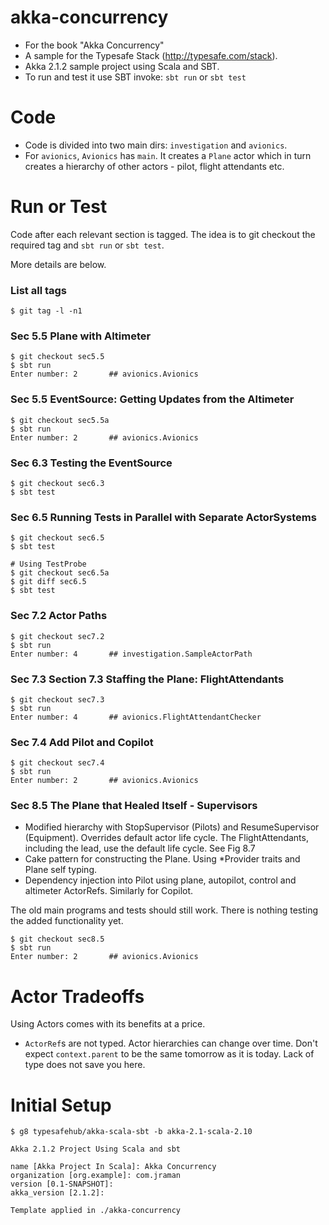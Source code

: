 akka-concurrency
================

 * For the book "Akka Concurrency"
 * A sample for the Typesafe Stack (http://typesafe.com/stack).
 * Akka 2.1.2 sample project using Scala and SBT.
 * To run and test it use SBT invoke: `sbt run` or `sbt test`


Code
====
 * Code is divided into two main dirs: `investigation` and `avionics`.
 * For `avionics`, `Avionics` has `main`.  It creates a `Plane` actor
   which in turn creates a hierarchy of other actors - pilot, flight attendants etc.



Run or Test
===========
Code after each relevant section is tagged.  The idea is to
git checkout the required tag and `sbt run` or `sbt test`.

More details are below.

### List all tags
```
$ git tag -l -n1
```


### Sec 5.5 Plane with Altimeter
```
$ git checkout sec5.5
$ sbt run
Enter number: 2       ## avionics.Avionics
```


### Sec 5.5 EventSource: Getting Updates from the Altimeter
```
$ git checkout sec5.5a
$ sbt run
Enter number: 2       ## avionics.Avionics
```


### Sec 6.3 Testing the EventSource
```
$ git checkout sec6.3
$ sbt test
```

### Sec 6.5 Running Tests in Parallel with Separate ActorSystems
```
$ git checkout sec6.5
$ sbt test

# Using TestProbe
$ git checkout sec6.5a
$ git diff sec6.5
$ sbt test
```


### Sec 7.2 Actor Paths
```
$ git checkout sec7.2
$ sbt run
Enter number: 4       ## investigation.SampleActorPath
```


### Sec 7.3 Section 7.3 Staffing the Plane: FlightAttendants
```
$ git checkout sec7.3
$ sbt run
Enter number: 4       ## avionics.FlightAttendantChecker
```


### Sec 7.4 Add Pilot and Copilot
```
$ git checkout sec7.4
$ sbt run
Enter number: 2       ## avionics.Avionics
```


### Sec 8.5 The Plane that Healed Itself - Supervisors
 * Modified hierarchy with StopSupervisor (Pilots) and ResumeSupervisor (Equipment).
   Overrides default actor life cycle.  The FlightAttendants, including the lead, use
   the default life cycle.  See Fig 8.7
 * Cake pattern for constructing the Plane.  Using *Provider traits and Plane self typing.
 * Dependency injection into Pilot using plane, autopilot, control and altimeter ActorRefs.
   Similarly for Copilot.

The old main programs and tests should still work.  There is nothing testing the added functionality yet.
```
$ git checkout sec8.5
$ sbt run
Enter number: 2       ## avionics.Avionics
```



Actor Tradeoffs
===============
Using Actors comes with its benefits at a price.
 * `ActorRef`s are not typed.  Actor hierarchies can change over time.  Don't expect
   `context.parent` to be the same tomorrow as it is today.  Lack of type does not save
   you here.



Initial Setup
=============
```
$ g8 typesafehub/akka-scala-sbt -b akka-2.1-scala-2.10

Akka 2.1.2 Project Using Scala and sbt

name [Akka Project In Scala]: Akka Concurrency
organization [org.example]: com.jraman
version [0.1-SNAPSHOT]:
akka_version [2.1.2]:

Template applied in ./akka-concurrency
```

